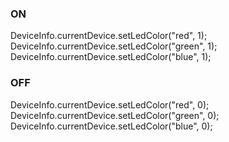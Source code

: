 ### ON

DeviceInfo.currentDevice.setLedColor("red", 1);
DeviceInfo.currentDevice.setLedColor("green", 1);
DeviceInfo.currentDevice.setLedColor("blue", 1);


### OFF
DeviceInfo.currentDevice.setLedColor("red", 0);
DeviceInfo.currentDevice.setLedColor("green", 0);
DeviceInfo.currentDevice.setLedColor("blue", 0);